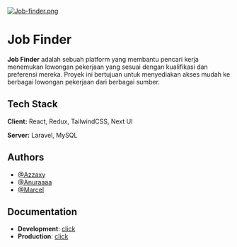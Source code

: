 [![Job-finder.png](https://i.postimg.cc/Fzv0m69J/Job-finder.png)](https://postimg.cc/zbdyF0HJ)

# Job Finder

**Job Finder** adalah sebuah platform yang membantu pencari kerja menemukan lowongan pekerjaan yang sesuai dengan kualifikasi dan preferensi mereka. Proyek ini bertujuan untuk menyediakan akses mudah ke berbagai lowongan pekerjaan dari berbagai sumber.

## Tech Stack

**Client:** React, Redux, TailwindCSS, Next UI

**Server:** Laravel, MySQL

## Authors

- [@Azzaxy](https://github.com/azzaxy1)
- [@Anuraaaa](https://github.com/Anuraaaa)
- [@Marcel](https://github.com/aclrdhv)

## Documentation
- **Development**: [click](https://documenter.getpostman.com/view/27116353/2sA3XSALX9)
- **Production**: [click](https://documenter.getpostman.com/view/27116353/2sA3XSALpo)